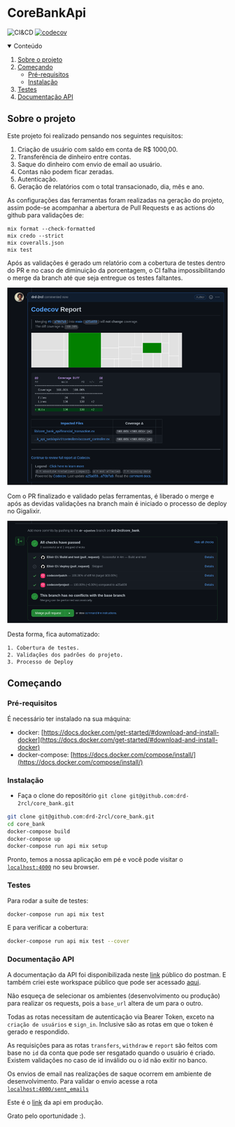 # CoreBankApi

![CI&CD](https://github.com/drd-2rcl/core_bank/actions/workflows/elixir.yml/badge.svg)
[![codecov](https://codecov.io/gh/drd-2rcl/core_bank/branch/main/graph/badge.svg?token=NJFSOT6VYH)](https://codecov.io/gh/drd-2rcl/core_bank)

<details open="open">
  <summary>Conteúdo</summary>
  <ol>
    <li>
      <a href="#sobre-o-projeto">Sobre o projeto</a>
    </li>
    <li>
      <a href="#começando">Começando</a>
      <ul>
        <li><a href="#pré-requisitos">Pré-requisitos</a></li>
        <li><a href="#instalção">Instalação</a></li>
      </ul>
    </li>
    <li>
      <a href="#documentação-api">Testes</a>
    </li>
    <li>
      <a href="#documentação-api">Documentação API</a>
    </li>
  </ol>
</details>

## Sobre o projeto

Este projeto foi realizado pensando nos seguintes requisitos:

1. Criação de usuário com saldo em conta de R$ 1000,00.
2. Transferência de dinheiro entre contas.
3. Saque do dinheiro com envio de email ao usuário.
4. Contas não podem ficar zeradas.
5. Autenticação.
6. Geração de relatórios com o total transacionado, dia, mês e ano.

As configurações das ferramentas foram realizadas na geração do projeto, assim pode-se acompanhar a abertura de Pull Requests e as actions do github para validações de:

```
mix format --check-formatted
mix credo --strict
mix coveralls.json
mix test
```

Após as validações é gerado um relatório com a cobertura de testes dentro do PR e no caso de diminuição da porcentagem, o CI falha impossibilitando o merge da branch até que seja entregue os testes faltantes.

![Screenshot](assets/static/images/screenshot-github.com-2021.08.07-19_49_54.png)

Com o PR finalizado e validado pelas ferramentas, é liberado o merge e após as devidas validações na branch main é iniciado o processo de deploy no Gigalixir.

![Screenshot](assets/static/images/screenshot-github.com-2021.08.07-19_50_18.png)

Desta forma, fica automatizado:

```
1. Cobertura de testes.
2. Validações dos padrões do projeto.
3. Processo de Deploy
```

## Começando

### Pré-requisitos

É necessário ter instalado na sua máquina:

- docker: [https://docs.docker.com/get-started/#download-and-install-docker](https://docs.docker.com/get-started/#download-and-install-docker)
- docker-compose: [https://docs.docker.com/compose/install/](https://docs.docker.com/compose/install/)

### Instalação

- Faça o clone do repositório `git clone git@github.com:drd-2rcl/core_bank.git`

```bash
git clone git@github.com:drd-2rcl/core_bank.git
cd core_bank
docker-compose build
docker-compose up
docker-compose run api mix setup
```

Pronto, temos a nossa aplicação em pé e você pode visitar o [`localhost:4000`](http://localhost:4000) no seu browser.

### Testes

Para rodar a suíte de testes:

```bash
docker-compose run api mix test
```

E para verificar a cobertura:

```bash
docker-compose run api mix test --cover
```

### Documentação API

A documentação da API foi disponibilizada neste [link](https://documenter.getpostman.com/view/5077223/Tzsikixr) público do postman. E também criei este workspace público que pode ser acessado [aqui](https://www.postman.com/orange-flare-200437/workspace/corebankapi/request/5077223-4b6f2bbf-3985-4d49-af60-4a1c8a14257f).

Não esqueça de selecionar os ambientes (desenvolvimento ou produção) para realizar os requests, pois a `base_url` altera de um para o outro.

Todas as rotas necessitam de autenticação via Bearer Token, exceto na `criação de usuários` e `sign_in`. Inclusive são as rotas em que o token é gerado e respondido.

As requisições para as rotas `transfers`, `withdraw` e `report` são feitos com base no `id` da conta que pode ser resgatado quando o usuário é criado. Existem validações no caso de id inválido ou o id não exitir no banco.

Os envios de email nas realizações de saque ocorrem em ambiente de desenvolvimento. Para validar o envio acesse a rota [`localhost:4000/sent_emails`](http://localhost:4000/sent_emails)

Este é o [link](https://vain-silver-verdin.gigalixirapp.com/) da api em produção.

Grato pelo oportunidade :).
